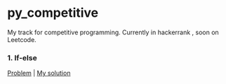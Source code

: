 # py_competitive

My track for competitive programming. Currently in hackerrank , soon on Leetcode.

### 1. If-else 
[Problem](https://www.hackerrank.com/challenges/py-if-else/problem) | <a href='./if_else.py'> My solution </a>
